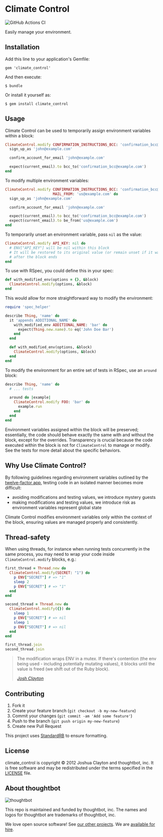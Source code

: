 # Climate Control

![GitHub Actions CI](https://github.com/thoughtbot/climate_control/actions/workflows/ci.yml/badge.svg)

Easily manage your environment.

## Installation

Add this line to your application's Gemfile:

    gem 'climate_control'

And then execute:

    $ bundle

Or install it yourself as:

    $ gem install climate_control

## Usage

Climate Control can be used to temporarily assign environment variables
within a block:

```ruby
ClimateControl.modify CONFIRMATION_INSTRUCTIONS_BCC: 'confirmation_bcc@example.com' do
  sign_up_as 'john@example.com'

  confirm_account_for_email 'john@example.com'

  expect(current_email).to bcc_to('confirmation_bcc@example.com')
end
```

To modify multiple environment variables:

```ruby
ClimateControl.modify CONFIRMATION_INSTRUCTIONS_BCC: 'confirmation_bcc@example.com',
                      MAIL_FROM: 'us@example.com' do
  sign_up_as 'john@example.com'

  confirm_account_for_email 'john@example.com'

  expect(current_email).to bcc_to('confirmation_bcc@example.com')
  expect(current_email).to be_from('us@example.com')
end
```

To temporarily unset an environment variable, pass `nil` as the value:

```ruby
ClimateControl.modify API_KEY: nil do
  # ENV["API_KEY"] will be nil within this block
  # It will be restored to its original value (or remain unset if it was never set)
  # after the block ends
end
```

To use with RSpec, you could define this in your spec:

```ruby
def with_modified_env(options = {}, &block)
  ClimateControl.modify(options, &block)
end
```

This would allow for more straightforward way to modify the environment:

```ruby
require 'spec_helper'

describe Thing, 'name' do
  it 'appends ADDITIONAL_NAME' do
    with_modified_env ADDITIONAL_NAME: 'bar' do
      expect(Thing.new.name).to eq('John Doe Bar')
    end
  end

  def with_modified_env(options, &block)
    ClimateControl.modify(options, &block)
  end
end
```

To modify the environment for an entire set of tests in RSpec, use an `around`
block:

```ruby
describe Thing, 'name' do
  # ... tests

  around do |example|
    ClimateControl.modify FOO: 'bar' do
      example.run
    end
  end
end
```

Environment variables assigned within the block will be preserved;
essentially, the code should behave exactly the same with and without the
block, except for the overrides. Transparency is crucial because the code
executed within the block is not for `ClimateControl` to manage or modify. See
the tests for more detail about the specific behaviors.

## Why Use Climate Control?

By following guidelines regarding environment variables outlined by the
[twelve-factor app](http://12factor.net/config), testing code in an isolated
manner becomes more difficult:

* avoiding modifications and testing values, we introduce mystery guests
* making modifications and testing values, we introduce risk as environment
  variables represent global state

Climate Control modifies environment variables only within the context of the
block, ensuring values are managed properly and consistently.

## Thread-safety

When using threads, for instance when running tests concurrently in the same
process, you may need to wrap your code inside `ClimateControl.modify` blocks,
e.g.:

```ruby
first_thread = Thread.new do
  ClimateControl.modify(SECRET: "1") do
    p ENV["SECRET"] # => "1"
    sleep 2
    p ENV["SECRET"] # => "1"
  end
end

second_thread = Thread.new do
  ClimateControl.modify({}) do
    sleep 1
    p ENV["SECRET"] # => nil
    sleep 1
    p ENV["SECRET"] # => nil
  end
end

first_thread.join
second_thread.join
```

> The modification wraps ENV in a mutex. If there's contention (the env being used - including potentially mutating values), it blocks until the value is freed (we shift out of the Ruby block).
>
> <cite><a href="https://github.com/thoughtbot/climate_control/issues/32#issuecomment-800713686">Josh Clayton</a></cite>


## Contributing

1. Fork it
2. Create your feature branch (`git checkout -b my-new-feature`)
3. Commit your changes (`git commit -am 'Add some feature'`)
4. Push to the branch (`git push origin my-new-feature`)
5. Create new Pull Request

This project uses [StandardRB](https://github.com/testdouble/standard) to ensure formatting.

## License

climate_control is copyright © 2012 Joshua Clayton and thoughtbot, inc. It is free software and may be redistributed under the terms specified in the [LICENSE](https://github.com/thoughtbot/climate_control/blob/main/LICENSE) file.


<!-- START /templates/footer.md -->
## About thoughtbot

![thoughtbot](https://thoughtbot.com/thoughtbot-logo-for-readmes.svg)

This repo is maintained and funded by thoughtbot, inc.
The names and logos for thoughtbot are trademarks of thoughtbot, inc.

We love open source software!
See [our other projects][community].
We are [available for hire][hire].

[community]: https://thoughtbot.com/community?utm_source=github
[hire]: https://thoughtbot.com/hire-us?utm_source=github

<!-- END /templates/footer.md -->
